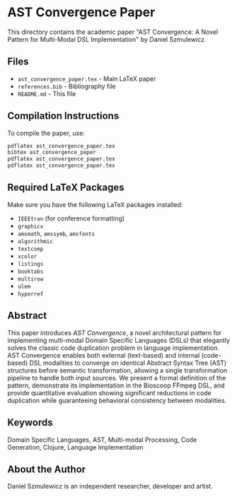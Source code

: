 # AST Convergence Paper

This directory contains the academic paper "AST Convergence: A Novel Pattern for Multi-Modal DSL Implementation" by Daniel Szmulewicz.

## Files

- `ast_convergence_paper.tex` - Main LaTeX paper
- `references.bib` - Bibliography file
- `README.md` - This file

## Compilation Instructions

To compile the paper, use:

```bash
pdflatex ast_convergence_paper.tex
bibtex ast_convergence_paper
pdflatex ast_convergence_paper.tex
pdflatex ast_convergence_paper.tex
```

## Required LaTeX Packages

Make sure you have the following LaTeX packages installed:

- `IEEEtran` (for conference formatting)
- `graphicx`
- `amsmath`, `amssymb`, `amsfonts`
- `algorithmic`
- `textcomp`
- `xcolor`
- `listings`
- `booktabs`
- `multirow`
- `ulem`
- `hyperref`

## Abstract

This paper introduces *AST Convergence*, a novel architectural pattern for implementing multi-modal Domain Specific Languages (DSLs) that elegantly solves the classic code duplication problem in language implementation. AST Convergence enables both external (text-based) and internal (code-based) DSL modalities to converge on identical Abstract Syntax Tree (AST) structures before semantic transformation, allowing a single transformation pipeline to handle both input sources. We present a formal definition of the pattern, demonstrate its implementation in the Bioscoop FFmpeg DSL, and provide quantitative evaluation showing significant reductions in code duplication while guaranteeing behavioral consistency between modalities.

## Keywords

Domain Specific Languages, AST, Multi-modal Processing, Code Generation, Clojure, Language Implementation

## About the Author

Daniel Szmulewicz is an independent researcher, developer and artist.
